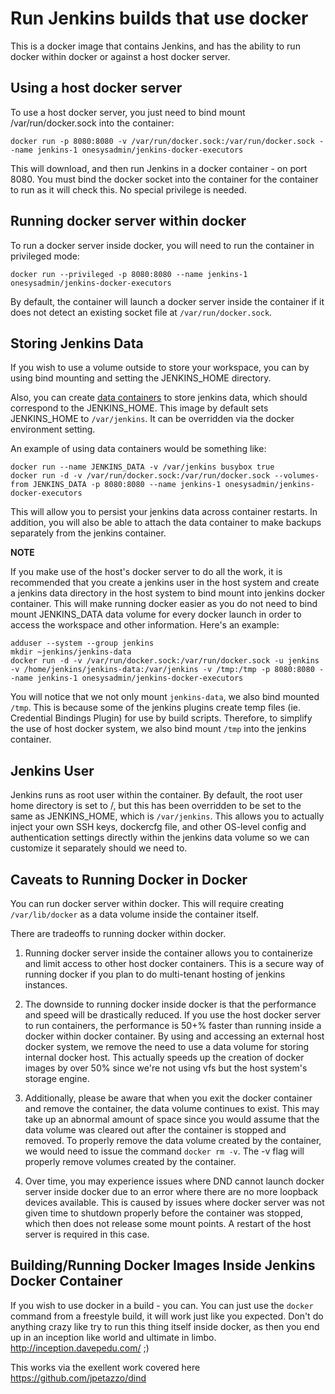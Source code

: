 # Run Jenkins builds that use docker

This is a docker image that contains Jenkins, and has the ability to run docker within docker or against a host docker server.


## Using a host docker server
    
To use a host docker server, you just need to bind mount /var/run/docker.sock into the container:

    docker run -p 8080:8080 -v /var/run/docker.sock:/var/run/docker.sock --name jenkins-1 onesysadmin/jenkins-docker-executors

This will download, and then run Jenkins in a docker container - on port 8080. You must bind the docker socket into the container for the container to run as it will check this.  No special privilege is needed.

## Running docker server within docker

To run a docker server inside docker, you will need to run the container in privileged mode:

    docker run --privileged -p 8080:8080 --name jenkins-1 onesysadmin/jenkins-docker-executors

By default, the container will launch a docker server inside the container if it does not detect an existing socket file at `/var/run/docker.sock`.


## Storing Jenkins Data

If you wish to use a volume outside to store your workspace, you can by using bind mounting and setting the JENKINS_HOME directory. 

Also, you can create [data containers](http://docs.docker.io/use/working_with_volumes/) to store jenkins data, which should correspond to the JENKINS_HOME.  This image by default sets JENKINS_HOME to ```/var/jenkins```.  It can be overridden via the docker environment setting.

An example of using data containers would be something like:

    docker run --name JENKINS_DATA -v /var/jenkins busybox true
    docker run -d -v /var/run/docker.sock:/var/run/docker.sock --volumes-from JENKINS_DATA -p 8080:8080 --name jenkins-1 onesysadmin/jenkins-docker-executors

This will allow you to persist your jenkins data across container restarts.  In addition, you will also be able to attach the data container to make backups separately from the jenkins container.

__NOTE__

If you make use of the host's docker server to do all the work, it is recommended that you create a jenkins user in the host system and create a jenkins data directory in the host system to bind mount into jenkins docker container.  This will make running docker easier as you do not need to bind mount JENKINS_DATA data volume for every docker launch in order to access the workspace and other information.  Here's an example:

```
adduser --system --group jenkins
mkdir ~jenkins/jenkins-data
docker run -d -v /var/run/docker.sock:/var/run/docker.sock -u jenkins -v /home/jenkins/jenkins-data:/var/jenkins -v /tmp:/tmp -p 8080:8080 --name jenkins-1 onesysadmin/jenkins-docker-executors
```

You will notice that we not only mount `jenkins-data`, we also bind mounted `/tmp`.  This is because some of the jenkins plugins create temp files (ie. Credential Bindings Plugin) for use by build scripts.  Therefore, to simplify the use of host docker system, we also bind mount `/tmp` into the jenkins container.

## Jenkins User 

Jenkins runs as root user within the container.  By default, the root user home directory is set to /, but this has been overridden to be set to the same as JENKINS_HOME, which is ```/var/jenkins```.  This allows you to actually inject your own SSH keys, dockercfg file, and other OS-level config and authentication settings directly within the jenkins data volume so we can customize it separately should we need to.

## Caveats to Running Docker in Docker

You can run docker server within docker.  This will require creating ```/var/lib/docker``` as a data volume inside the container itself.

There are tradeoffs to running docker within docker.

1. Running docker server inside the container allows you to containerize and limit access to other host docker containers.  This is a secure way of running docker if you plan to do multi-tenant hosting of jenkins instances.

2. The downside to running docker inside docker is that the performance and speed will be drastically reduced.  If you use the host docker server to run containers, the performance is 50+% faster than running inside a docker within docker container. By using and accessing an external host docker system, we remove the need to use a data volume for storing internal docker host.  This actually speeds up the creation of docker images by over 50% since we're not using vfs but the host system's storage engine.

3. Additionally, please be aware that when you exit the docker container and remove the container, the data volume continues to exist.  This may take up an abnormal amount of space since you would assume that the data volume was cleared out after the container is stopped and removed. 
    To properly remove the data volume created by the container, we would need to issue the command ```docker rm -v```.  The -v flag will properly remove volumes created by the container.

4. Over time, you may experience issues where DND cannot launch docker server inside docker due to an error where there are no more loopback devices available.  This is caused by issues where docker server was not given time to shutdown properly before the container was stopped, which then does not release some mount points.  A restart of the host server is required in this case.

## Building/Running Docker Images Inside Jenkins Docker Container

If you wish to use docker in a build - you can. You can just use the `docker` command from a freestyle build, it will work just like you expected. Don't do anything crazy like try to run this thing itself inside docker, as then you end up in an inception like world and ultimate in limbo. http://inception.davepedu.com/ ;)

This works via the exellent work covered here https://github.com/jpetazzo/dind
